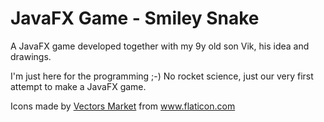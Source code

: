 # JavaFX Game - Smiley Snake

A JavaFX game developed together with my 9y old son Vik, his idea and drawings. 

I'm just here for the programming ;-)
No rocket science, just our very first attempt to make a JavaFX game.

Icons made by <a href="https://www.flaticon.com/authors/vectors-market" title="Vectors Market">Vectors Market</a> from <a href="https://www.flaticon.com/" title="Flaticon"> www.flaticon.com</a>
